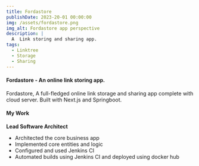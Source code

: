 ```yaml
---
title: Fordastore
publishDate: 2023-20-01 00:00:00
img: /assets/fordastore.png
img_alt: Fordastore app perspective
description: |
  A  Link storing and sharing app.
tags:
  - Linktree
  - Storage
  - Sharing
---
```


#### Fordastore - An online link storing app.

Fordastore, A full-fledged online link storage and sharing app complete with cloud server. Built with Next.js and Springboot.

#### My Work

**Lead Software Architect**

- Architected the core business app
- Implemented core entities and logic
- Configured and used Jenkins CI
- Automated builds using Jenkins CI and deployed using docker hub
